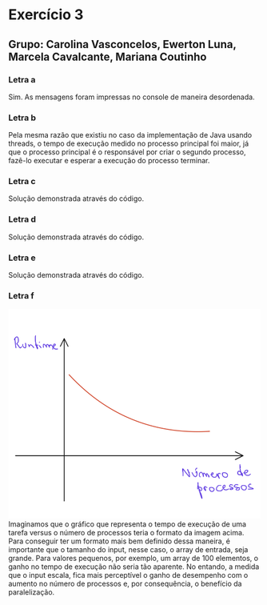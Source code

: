 # Exercício 3
## Grupo: Carolina Vasconcelos, Ewerton Luna, Marcela Cavalcante, Mariana Coutinho
### Letra a
Sim. As mensagens foram impressas no console de maneira desordenada.
### Letra b
Pela mesma razão que existiu no caso da implementação de Java usando threads, o tempo de execução medido no processo principal foi maior, já que o processo principal é o responsável por criar o segundo processo, fazê-lo executar e esperar a execução do processo terminar.

### Letra c
Solução demonstrada através do código.

### Letra d
Solução demonstrada através do código.

### Letra e
Solução demonstrada através do código.
### Letra f
![gráfico](./IMG_1C1359744B7D-1.jpeg) <br />
Imaginamos que o gráfico que representa o tempo de execução de uma tarefa versus o número de processos teria o formato da imagem acima.
Para conseguir ter um formato mais bem definido dessa maneira, é importante que o tamanho do input, nesse caso, o array de entrada, seja grande. Para valores pequenos, por exemplo, um array de 100 elementos, o ganho no tempo de execução não seria tão aparente.
No entando, a medida que o input escala, fica mais perceptível o ganho de desempenho com o aumento no número de processos e, por consequência, o benefício da paralelização.
